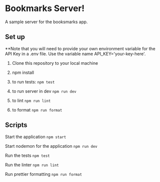 # Bookmarks Server!

A sample server for the booksmarks app.

## Set up

\*\*Note that you will need to provide your own environment variable for the API Key in a .env file. Use the variable name API_KEY='your-key-here'.

1. Clone this repository to your local machine

2. npm install

3. to run tests: `npm test`

4. to run server in dev `npm run dev`

5. to lint `npm run lint`

6. to format `npm run format`

## Scripts

Start the application `npm start`

Start nodemon for the application `npm run dev`

Run the tests `npm test`

Run the linter `npm run lint`

Run prettier formatting `npm run format`
